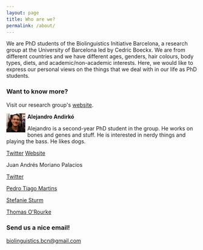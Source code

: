 ```yaml
---
layout: page
title: Who are we?
permalink: /about/
---
```


We are PhD students of the Biolinguistics Initiative Barcelona, a research group at the University of Barcelona led by Cedric Boeckx. We are from different countries and we have different ages, genders, hair colours, body types, diets, and academic/non-academic interests. Here, we would like to express our personal views on the things that we deal with in our life as PhD students.

### Want to know more?

Visit our research group's [website](http://bioling.ub.edu).
  
<img src="/images/alejandro.jpg" align="left" style="margin: 0 5px 5px 0" width="10%">

**Alejandro Andirkó**

Alejandro is a second-year PhD student in the group. He works on bones and genes and stuff. He is interested in nerdy things and playing the bass. He likes dogs.

[Twitter](https://twitter.com/AGMAndirko) [Website](http://andirko.eu)

<div>
  
<!--Insert photo here! -->
  
<bf>Juan Andrés Moriano Palacios</bf>

[Twitter](https://twitter.com/juanandres_mp) 

</div>

[Pedro Tiago Martins](https://twitter.com/ptsgmartins)

[Stefanie Sturm](https://twitter.com/sturm_steffi)

[Thomas O'Rourke](https://twitter.com/Thomas_ORourke)

### Send us a nice email!

[biolinguistics.bcn@gmail.com](mailto:biolinguistics.bcn@gmail.com)
